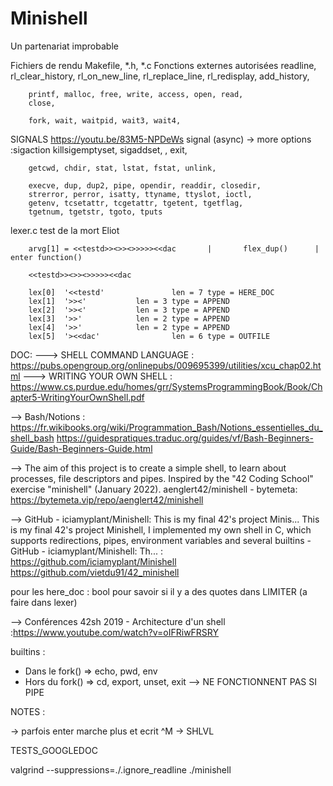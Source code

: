# Minishell
Un partenariat improbable

Fichiers de rendu 	Makefile, *.h, *.c
Fonctions externes autorisées
		readline, rl_clear_history, rl_on_new_line,
		rl_replace_line, rl_redisplay, add_history,

		printf, malloc, free, write, access, open, read,
		close,

		fork, wait, waitpid, wait3, wait4,

SIGNALS				https://youtu.be/83M5-NPDeWs
		signal (async) -> more options :sigaction
		killsigemptyset, sigaddset, , exit,

		getcwd, chdir, stat, lstat, fstat, unlink,
		
		execve, dup, dup2, pipe, opendir, readdir, closedir,
		strerror, perror, isatty, ttyname, ttyslot, ioctl,
		getenv, tcsetattr, tcgetattr, tgetent, tgetflag,
		tgetnum, tgetstr, tgoto, tputs

lexer.c	test de la mort Eliot

		arvg[1] = <<testd>><>><>>>>><<dac       |       flex_dup()      |       enter function()

		<<testd>><>><>>>>><<dac

		lex[0]  '<<testd'               len = 7 type = HERE_DOC
		lex[1]  '>><'           len = 3 type = APPEND
		lex[2]  '>><'           len = 3 type = APPEND
		lex[3]  '>>'            len = 2 type = APPEND
		lex[4]  '>>'            len = 2 type = APPEND
		lex[5]  '><<dac'                len = 6 type = OUTFILE

DOC:
---> SHELL COMMAND LANGUAGE : https://pubs.opengroup.org/onlinepubs/009695399/utilities/xcu_chap02.html
---> WRITING YOUR OWN SHELL : https://www.cs.purdue.edu/homes/grr/SystemsProgrammingBook/Book/Chapter5-WritingYourOwnShell.pdf

--> Bash/Notions :	https://fr.wikibooks.org/wiki/Programmation_Bash/Notions_essentielles_du_shell_bash
					https://guidespratiques.traduc.org/guides/vf/Bash-Beginners-Guide/Bash-Beginners-Guide.html
					
--> The aim of this project is to create a simple shell, to learn about processes, file descriptors and pipes. Inspired by the "42 Coding School" exercise "minishell" (January 2022). aenglert42/minishell - bytemeta:	https://bytemeta.vip/repo/aenglert42/minishell

--> GitHub - iciamyplant/Minishell: This is my final 42's project Minis...
This is my final 42&#39;s project Minishell, I implemented my own shell in C, which supports redirections, pipes, environment variables and several builtins - GitHub - iciamyplant/Minishell: Th... :	https://github.com/iciamyplant/Minishell
								https://github.com/vietdu91/42_minishell


pour les here_doc : bool pour savoir si il y a des quotes dans LIMITER (a faire dans lexer)




--> Conférences 42sh 2019 - Architecture d'un shell :https://www.youtube.com/watch?v=oIFRiwFRSRY

builtins :
- Dans le fork() => echo, pwd, env 
- Hors du fork() => cd, export, unset, exit		--> NE FONCTIONNENT PAS SI PIPE 


NOTES :

-> parfois enter marche plus et ecrit ^M
-> SHLVL


TESTS_GOOGLEDOC

valgrind --suppressions=./.ignore_readline ./minishell
	